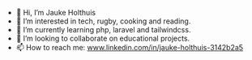 - 👋 Hi, I’m Jauke Holthuis
- 👀 I’m interested in tech, rugby, cooking and reading.
- 🌱 I’m currently learning php, laravel and tailwindcss.
- 💞️ I’m looking to collaborate on educational projects.
- 📫 How to reach me: www.linkedin.com/in/jauke-holthuis-3142b2a5


<!---
jHolthuis/jHolthuis is a ✨ special ✨ repository because its `README.md` (this file) appears on your GitHub profile.
You can click the Preview link to take a look at your changes.
--->

